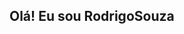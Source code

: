 ## Olá! Eu sou RodrigoSouza

<!--
**RodrigoSouza01/RodrigoSouza01** is a ✨ _special_ ✨ repository because its `README.md` (this file) appears on your GitHub profile.

Here are some ideas to get you started:

- 🔭 Hoje estou transição de carreira.
- 🌱 Estudando linguagem de programação JAVA

